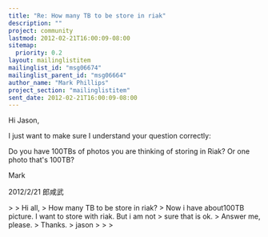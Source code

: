 ```yaml
---
title: "Re: How many TB to be store in riak"
description: ""
project: community
lastmod: 2012-02-21T16:00:09-08:00
sitemap:
  priority: 0.2
layout: mailinglistitem
mailinglist_id: "msg06674"
mailinglist_parent_id: "msg06664"
author_name: "Mark Phillips"
project_section: "mailinglistitem"
sent_date: 2012-02-21T16:00:09-08:00
---
```



Hi Jason,

I just want to make sure I understand your question correctly:

Do you have 100TBs of photos you are thinking of storing in Riak? Or one
photo that's 100TB?

Mark

2012/2/21 郎咸武 

&gt;
&gt; Hi all,
&gt; How many TB to be store in riak?
&gt; Now i have about100TB picture. I want to store with riak. But i am not
&gt; sure that is ok.
&gt; Answer me, please.
&gt; Thanks.
&gt; jason
&gt;
&gt;
&gt;

